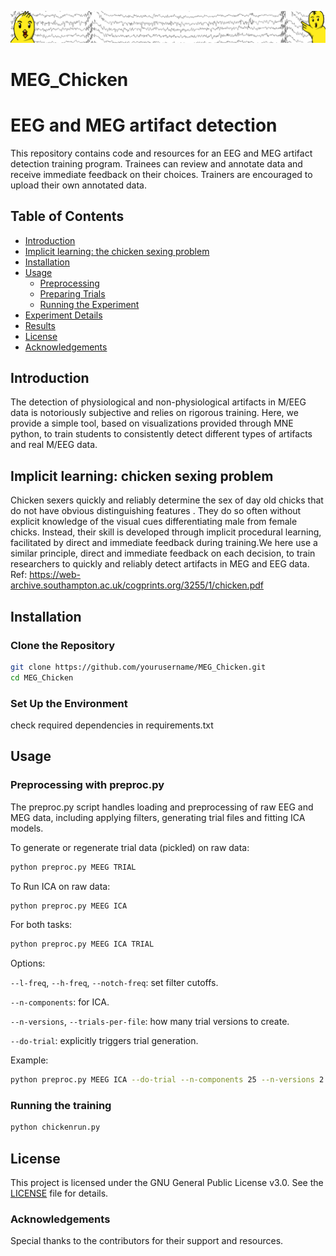 ![Banner](banner.png)
# MEG_Chicken

# EEG and MEG artifact detection

This repository contains code and resources for an EEG and MEG artifact detection training program. Trainees can review and annotate data and receive immediate feedback on their choices. Trainers are encouraged to upload their own annotated data.

## Table of Contents

- [Introduction](#introduction)
- [Implicit learning: the chicken sexing problem](#background)
- [Installation](#installation)
- [Usage](#usage)
  - [Preprocessing](#preprocessing)
  - [Preparing Trials](#preparing-trials)
  - [Running the Experiment](#running-the-experiment)
- [Experiment Details](#experiment-details)
- [Results](#results)
- [License](#license)
- [Acknowledgements](#acknowledgements)

## Introduction

The detection of physiological and non-physiological artifacts in M/EEG data is notoriously subjective and relies on rigorous training. Here, we provide a simple tool, based on visualizations provided through MNE python, to train students to consistently detect different types of artifacts and real M/EEG data.

## Implicit learning: chicken sexing problem

Chicken sexers quickly and reliably determine the sex of day old chicks that do not have obvious distinguishing features . They do so often without explicit knowledge of the visual cues differentiating male from female chicks. Instead, their skill is developed through implicit procedural learning, facilitated by direct and immediate feedback during training.We here use a similar principle, direct and immediate feedback on each decision, to train researchers to quickly and reliably detect artifacts in MEG and EEG data.
Ref: https://web-archive.southampton.ac.uk/cogprints.org/3255/1/chicken.pdf

## Installation

### Clone the Repository

```bash
git clone https://github.com/yourusername/MEG_Chicken.git
cd MEG_Chicken
```

### Set Up the Environment

check required dependencies in requirements.txt

## Usage

### Preprocessing with preproc.py
The preproc.py script handles loading and preprocessing of raw EEG and MEG data, including applying filters, generating trial files and fitting ICA models.

To generate or regenerate trial data (pickled) on raw data:
```bash
python preproc.py MEEG TRIAL
```
To Run ICA on raw data:
```bash
python preproc.py MEEG ICA
```
For both tasks:
```bash
python preproc.py MEEG ICA TRIAL
```

Options:

`--l-freq`, `--h-freq`, `--notch-freq`: set filter cutoffs.

`--n-components`: for ICA.

`--n-versions`, `--trials-per-file`: how many trial versions to create.

`--do-trial`: explicitly triggers trial generation.

Example:
```bash
python preproc.py MEEG ICA --do-trial --n-components 25 --n-versions 2 --trials-per-file 3
```

### Running the training
```bash
python chickenrun.py
```


## License

This project is licensed under the GNU General Public License v3.0. See the [LICENSE](LICENSE) file for details.

### Acknowledgements

Special thanks to the contributors for their support and resources. 


